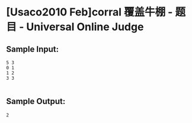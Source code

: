 # [Usaco2010 Feb]corral 覆盖牛棚 - 题目 - Universal Online Judge


## Sample Input: 
```
5 3
0 1
1 2
3 3


```

## Sample Output: 
```
2

```
